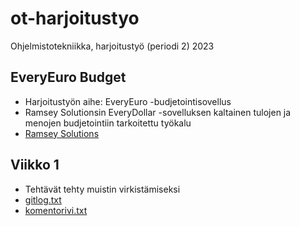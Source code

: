 # ot-harjoitustyo
Ohjelmistotekniikka, harjoitustyö (periodi 2) 2023

## EveryEuro Budget
* Harjoitustyön aihe: EveryEuro -budjetointisovellus
* Ramsey Solutionsin EveryDollar -sovelluksen kaltainen tulojen ja menojen budjetointiin tarkoitettu työkalu
* [Ramsey Solutions](https://www.ramseysolutions.com/ramseyplus/everydollar)

## Viikko 1
* Tehtävät tehty muistin virkistämiseksi
* [gitlog.txt](https://github.com/aarekr/ot-harjoitustyo/blob/main/laskarit/viikko1/gitlog.txt)
* [komentorivi.txt](https://github.com/aarekr/ot-harjoitustyo/blob/main/laskarit/viikko1/komentorivi.txt)
